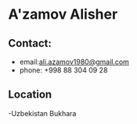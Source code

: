 # A'zamov Alisher
## Contact:
- email:ali.azamov1980@gmail.com
- phone: +998 88 304 09 28
## Location
-Uzbekistan Bukhara
